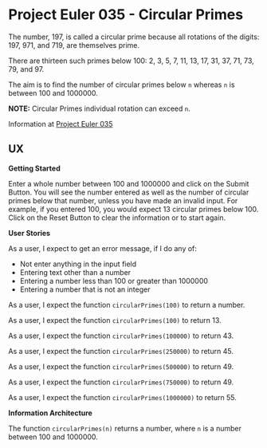 # Project Euler 035 - Circular Primes

The number, 197, is called a circular prime because all rotations of the digits: 197, 971, and 719, are themselves prime.

There are thirteen such primes below 100: 2, 3, 5, 7, 11, 13, 17, 31, 37, 71, 73, 79, and 97.

The aim is to find the number of circular primes below `n` whereas `n` is between 100 and 1000000.

**NOTE:** Circular Primes individual rotation can exceed `n`.

Information at [Project Euler 035](https://projecteuler.net/problem=35)

## UX

**Getting Started**

Enter a whole number between 100 and 1000000 and click on the Submit Button.  You will see the number entered as well as the number of circular primes below that number, unless you have made an invalid input.  For example, if you entered 100, you would expect 13 circular primes below 100.  Click on the Reset Button to clear the information or to start again.


**User Stories**

As a user, I expect to get an error message, if I do any of:

- Not enter anything in the input field
- Entering text other than a number
- Entering a number less than 100 or greater than 1000000
- Entering a number that is not an integer

As a user, I expect the function `circularPrimes(100)` to return a number.

As a user, I expect the function `circularPrimes(100)` to return 13.

As a user, I expect the function `circularPrimes(100000)` to return 43.

As a user, I expect the function `circularPrimes(250000)` to return 45.

As a user, I expect the function `circularPrimes(500000)` to return 49.

As a user, I expect the function `circularPrimes(750000)` to return 49.

As a user, I expect the function `circularPrimes(1000000)` to return 55.

**Information Architecture**

The function `circularPrimes(n)` returns a number, where `n` is a number between 100 and 1000000.

